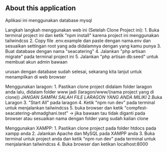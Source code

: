 ## About this application

Aplikasi ini menggunakan database mysql

Langkah langkah menggunakan web ini (Setelah Clone Project ini):
    1. Buka terminal project ini dan ketik "npm install" karena project ini menggunakan tailwindcss
    2. Copy file .env.example dan paste dengan nama.env dan sesuaikan settingan root yang ada didalamnya dengan yang kamu punya
    3. Buat database dengan nama "seacatering"
    4. Jalankan "php artisan migrate" pada terminal project ini
    5. Jalankan "php artisan db:seed" untuk membuat akun admin bawaan

urusan dengan database sudah selesai, sekarang kita lanjut untuk menampilkan di web browser

Menggunakan laragon:
    1. Pastikan clone project didalam folder laragon anda lalu, didalam folder www jadi (laragon/www/(nama project yang di clone)) *JANGAN SAMPAI SALAH FILE LARAGON YANG ANDA MILIKI* 
    2.Buka Laragon
    3. "Start All" pada laragon
    4. Ketik "npm run dev" pada terminal untuk menjalankan tailwindcss
    5. buka browser dan ketik "compfest-seacatering-ahmadghani.test" -> jika bawaan tau tidak diganti pada browser atau sesuaikan nama dengan folder yang sudah kalian clone

Menggunakan XAMPP:
    1. Pastikan clone project pada folder htdocs pada xampp anda
    2. Jalankan Apache dan MySQL pada XAMPP anda
    3. Buka terminal untuk project anda dan ketik "npm run dev" pada terminal untuk menjalankan tailwindcss
    4. Buka browser dan ketikan localhost:8000